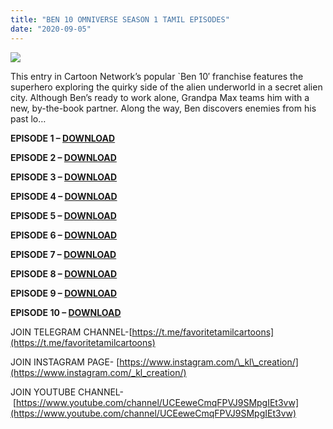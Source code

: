 ```yaml
---
title: "BEN 10 OMNIVERSE SEASON 1 TAMIL EPISODES"
date: "2020-09-05"
---
```


[![](https://1.bp.blogspot.com/-RZwXn_-PhEQ/X1Mm0lV3bkI/AAAAAAAAAbw/yr9baza8LNMRTWPY1WYnyuzFetePHtWogCLcBGAsYHQ/s320/BEN{ec34d6f8d01d0ede45b01e6d3eeb5f4ac62af10115d837c4a722207aa6a1b02d}2B10{ec34d6f8d01d0ede45b01e6d3eeb5f4ac62af10115d837c4a722207aa6a1b02d}2BOMNIVERSE{ec34d6f8d01d0ede45b01e6d3eeb5f4ac62af10115d837c4a722207aa6a1b02d}2BTAMIL{ec34d6f8d01d0ede45b01e6d3eeb5f4ac62af10115d837c4a722207aa6a1b02d}2BEPISODES{ec34d6f8d01d0ede45b01e6d3eeb5f4ac62af10115d837c4a722207aa6a1b02d}2BDOWNLOAD.jpg)](https://1.bp.blogspot.com/-RZwXn_-PhEQ/X1Mm0lV3bkI/AAAAAAAAAbw/yr9baza8LNMRTWPY1WYnyuzFetePHtWogCLcBGAsYHQ/s1440/BEN{ec34d6f8d01d0ede45b01e6d3eeb5f4ac62af10115d837c4a722207aa6a1b02d}2B10{ec34d6f8d01d0ede45b01e6d3eeb5f4ac62af10115d837c4a722207aa6a1b02d}2BOMNIVERSE{ec34d6f8d01d0ede45b01e6d3eeb5f4ac62af10115d837c4a722207aa6a1b02d}2BTAMIL{ec34d6f8d01d0ede45b01e6d3eeb5f4ac62af10115d837c4a722207aa6a1b02d}2BEPISODES{ec34d6f8d01d0ede45b01e6d3eeb5f4ac62af10115d837c4a722207aa6a1b02d}2BDOWNLOAD.jpg)

This entry in Cartoon Network’s popular \`Ben 10′ franchise features the superhero exploring the quirky side of the alien underworld in a secret alien city. Although Ben’s ready to work alone, Grandpa Max teams him with a new, by-the-book partner. Along the way, Ben discovers enemies from his past lo…

**EPISODE 1 – [DOWNLOAD](https://mega.nz/file/awknjDIB#wHNc5Ydwc8bO0m-NhEdaD99gBHURiuFek3zu-dPJ6Xs)**

**EPISODE 2 – [DOWNLOAD](https://mega.nz/file/Sg8hhZLA#Fraefke_Uy_jphKTiiShRrBpQhDCRym_vbFbV2BmNi4)**

**EPISODE 3 – [DOWNLOAD](https://mega.nz/file/ewslAZwC#fzxqHRybewUsjKj3z85-86MyingvSY4QzrrmsOX-oDU)**

**EPISODE 4 – [DOWNLOAD](https://mega.nz/file/GklBkDxA#6_JJEBOS_tNin-Uxmr-GfNIEgUzRh6BeSN1fh_iBurg)**

**EPISODE 5 – [DOWNLOAD](https://mega.nz/file/qwkBnBZI#Olk7UcDu2nG7hZ2EsQdEWB4rXoegggkCWE9CAEDjUkA)**

**EPISODE 6 – [DOWNLOAD](https://mega.nz/file/n4sDSDjQ#a7CBiIlFwqwntb8F7CDFQxSyhc-I5GFyKDs-Pvfatq0)**

**EPISODE 7 – [DOWNLOAD](https://mega.nz/file/6k9HgZjI#NS2q5v9Eb9ulOPck6lDfDFeToS_5FyiixiryiUcMpO0)**

**EPISODE 8 – [DOWNLOAD](https://mega.nz/file/v1EjEI4Y#yvasGie6cmQAPByjyPJW6qL7evtokvopCWpsLOiKHTY)**

**EPISODE 9 – [DOWNLOAD](https://mega.nz/file/WwEDEIrQ#fGGLu-6E0QWzw7ZOUmzcnwpNUrmpMQMHu_9Q9ORCh3E)**

**EPISODE 10 – [DOWNLOAD](https://mega.nz/file/ygFDgC6J#pQ3FA8p1TovTAL8go1Az91V6THMOWyztKBfd_fY-Mh0)**

JOIN TELEGRAM CHANNEL-[https://t.me/favoritetamilcartoons](https://t.me/favoritetamilcartoons)

JOIN INSTAGRAM PAGE- [https://www.instagram.com/\_kl\_creation/](https://www.instagram.com/_kl_creation/)

JOIN YOUTUBE CHANNEL- [https://www.youtube.com/channel/UCEeweCmqFPVJ9SMpgIEt3vw](https://www.youtube.com/channel/UCEeweCmqFPVJ9SMpgIEt3vw)
